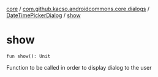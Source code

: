 [core](../../index.md) / [com.github.kacso.androidcommons.core.dialogs](../index.md) / [DateTimePickerDialog](index.md) / [show](.)

# show

`fun show(): Unit`

Function to be called in order to display dialog to the user

